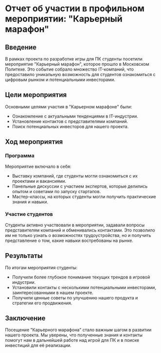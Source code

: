 # Отчет об участии в профильном мероприятии: "Карьерный марафон"

## Введение

В рамках проекта по разработке игры для ПК студенты посетили мероприятие "Карьерный марафон", которое прошло в Московском Политехе. Это событие собрало множество IT-компаний, что предоставило уникальную возможность для студентов ознакомиться с цифровым рынком и потенциальными инвесторами.

## Цели мероприятия

Основными целями участия в "Карьерном марафоне" были:
- Ознакомление с актуальными тенденциями в IT-индустрии.
- Установление контактов с представителями компаний.
- Поиск потенциальных инвесторов для нашего проекта.

## Ход мероприятия

### Программа

Мероприятие включало в себя:
- Выставку компаний, где студенты могли ознакомиться с их проектами и вакансиями.
- Панельные дискуссии с участием экспертов, которые делились опытом и советами по запуску стартапов.
- Мастер-классы, на которых студенты могли получить практические знания и навыки.

### Участие студентов

Студенты активно участвовали в мероприятии, задавали вопросы представителям компаний и обменивались контактами. Это позволило им не только узнать о возможностях трудоустройства, но и получить представление о том, какие навыки востребованы на рынке.

## Результаты

По итогам мероприятия студенты:
- Получили более глубокое понимание текущих трендов в игровой индустрии.
- Установили контакты с несколькими потенциальными инвесторами, заинтересованными в нашем проекте.
- Получили ценные советы по улучшению нашего продукта и стратегии его продвижения.

## Заключение

Посещение "Карьерного марафона" стало важным шагом в развитии нашего проекта. Мы уверены, что полученные знания и контакты помогут нам в дальнейшей работе над игрой для ПК и в поиске инвестиций для её реализации.

